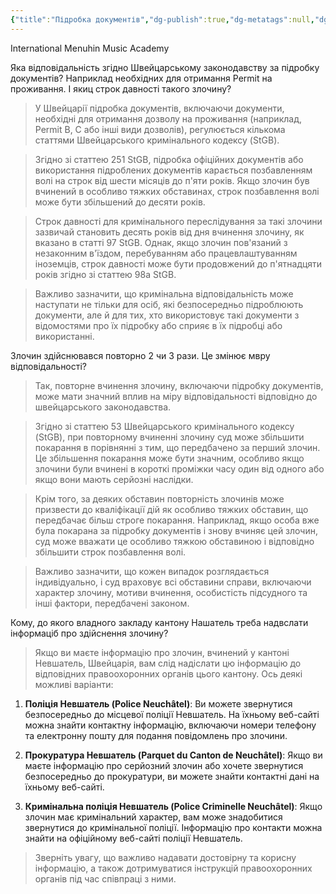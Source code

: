 ```yaml
---
{"title":"Підробка документів","dg-publish":true,"dg-metatags":null,"dg-home":null,"permalink":"/sim-ya-suvorovih/pidrobka-dokumentiv/","dgPassFrontmatter":true,"noteIcon":""}
---
```


International Menuhin Music Academy

Яка відповідальність згідно Швейцарському законодавству за підробку документів? Наприклад необхідних для отримання Permit на проживання. І якиц строк давності такого злочину?
>  У Швейцарії підробка документів, включаючи документи, необхідні для отримання дозволу на проживання (наприклад, Permit B, C або інші види дозволів), регулюється кількома статтями Швейцарського кримінального кодексу (StGB).

>Згідно зі статтею 251 StGB, підробка офіційних документів або використання підроблених документів карається позбавленням волі на строк від шести місяців до п'яти років. Якщо злочин був вчинений в особливо тяжких обставинах, строк позбавлення волі може бути збільшений до десяти років.

> Строк давності для кримінального переслідування за такі злочини зазвичай становить десять років від дня вчинення злочину, як вказано в статті 97 StGB. Однак, якщо злочин пов'язаний з незаконним в'їздом, перебуванням або працевлаштуванням іноземців, строк давності може бути продовжений до п'ятнадцяти років згідно зі статтею 98a StGB.

>Важливо зазначити, що кримінальна відповідальність може наступати не тільки для осіб, які безпосередньо підроблюють документи, але й для тих, хто використовує такі документи з відомостями про їх підробку або сприяє в їх підробці або використанні.

Злочин здійснювався повторно 2 чи 3 рази. Це змінює мвру відповідальності?

>  Так, повторне вчинення злочину, включаючи підробку документів, може мати значний вплив на міру відповідальності відповідно до швейцарського законодавства. 

>Згідно зі статтею 53 Швейцарського кримінального кодексу (StGB), при повторному вчиненні злочину суд може збільшити покарання в порівнянні з тим, що передбачено за перший злочин. Це збільшення покарання може бути значним, особливо якщо злочини були вчинені в короткі проміжки часу один від одного або якщо вони мають серйозні наслідки.

>Крім того, за деяких обставин повторність злочинів може призвести до кваліфікації дій як особливо тяжких обставин, що передбачає більш строге покарання. Наприклад, якщо особа вже була покарана за підробку документів і знову вчиняє цей злочин, суд може вважати це особливо тяжкою обставиною і відповідно збільшити строк позбавлення волі.

>Важливо зазначити, що кожен випадок розглядається індивідуально, і суд враховує всі обставини справи, включаючи характер злочину, мотиви вчинення, особистість підсудного та інші фактори, передбачені законом.


Кому, до якого владного закладу кантону Нашатель треба надвслати інформаціб про здійснення злочину?

> Якщо ви маєте інформацію про злочин, вчинений у кантоні Невшатель, Швейцарія, вам слід надіслати цю інформацію до відповідних правоохоронних органів цього кантону. Ось деякі можливі варіанти:

1. **Поліція Невшатель (Police Neuchâtel)**: Ви можете звернутися безпосередньо до місцевої поліції Невшатель. На їхньому веб-сайті можна знайти контактну інформацію, включаючи номери телефону та електронну пошту для подання повідомлень про злочини.

2. **Прокуратура Невшатель (Parquet du Canton de Neuchâtel)**: Якщо ви маєте інформацію про серйозний злочин або хочете звернутися безпосередньо до прокуратури, ви можете знайти контактні дані на їхньому веб-сайті.

3. **Кримінальна поліція Невшатель (Police Criminelle Neuchâtel)**: Якщо злочин має кримінальний характер, вам може знадобитися звернутися до кримінальної поліції. Інформацію про контакти можна знайти на офіційному веб-сайті поліції Невшатель.

>Зверніть увагу, що важливо надавати достовірну та корисну інформацію, а також дотримуватися інструкцій правоохоронних органів під час співпраці з ними.

